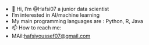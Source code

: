 - 👋 Hi, I’m @Hafsi07 a junior data scientist
- I’m interested in AI/machine learning
- My main programming languages are : Python, R, Java
- 📫 How to reach me: 
- MAil:hafsiyoussef07@gmail.com
